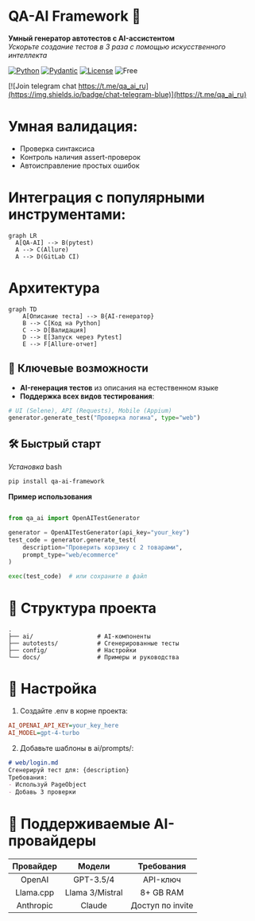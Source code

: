 # QA-AI Framework 🚀

**Умный генератор автотестов с AI-ассистентом**  
*Ускорьте создание тестов в 3 раза с помощью искусственного интеллекта*

[![Python](https://img.shields.io/badge/Python-3.10%2B-blue)](https://python.org)
[![Pydantic](https://img.shields.io/badge/Pydantic-v2-brightgreen)](https://pydantic.dev)
[![License](https://img.shields.io/badge/License-MIT-purple)](LICENSE)
![Free](https://img.shields.io/badge/free-open--source-green.svg)


[![Join telegram chat https://t.me/qa_ai_ru](https://img.shields.io/badge/chat-telegram-blue)](https://t.me/qa_ai_ru)

# Умная валидация:
 - Проверка синтаксиса
 - Контроль наличия assert-проверок
 - Автоисправление простых ошибок

# Интеграция с популярными инструментами:
```mermaid
graph LR
  A[QA-AI] --> B(pytest)
  A --> C(Allure)
  A --> D(GitLab CI)
```
# Архитектура
```mermaid
graph TD
    A[Описание теста] --> B{AI-генератор}
    B --> C[Код на Python]
    C --> D[Валидация]
    D --> E[Запуск через Pytest]
    E --> F[Allure-отчет]
```
## 🌟 Ключевые возможности

- **AI-генерация тестов** из описания на естественном языке
- **Поддержка всех видов тестирования**:
```python
# UI (Selene), API (Requests), Mobile (Appium)
generator.generate_test("Проверка логина", type="web")
```
## 🛠 Быстрый старт
*Установка*
bash
```bash
pip install qa-ai-framework
```
**Пример использования**
```python

from qa_ai import OpenAITestGenerator

generator = OpenAITestGenerator(api_key="your_key")
test_code = generator.generate_test(
    description="Проверить корзину с 2 товарами",
    prompt_type="web/ecommerce"
)

exec(test_code)  # или сохраните в файл
```
# 📂 Структура проекта
```
.
├── ai/                  # AI-компоненты
├── autotests/           # Сгенерированные тесты
├── config/              # Настройки
└── docs/                # Примеры и руководства
```
# 🔧 Настройка
1. Создайте .env в корне проекта:

```ini
AI_OPENAI_API_KEY=your_key_here
AI_MODEL=gpt-4-turbo
```
2. Добавьте шаблоны в ai/prompts/:

```markdown
# web/login.md
Сгенерируй тест для: {description}
Требования:
- Используй PageObject
- Добавь 3 проверки
```
# 🤖 Поддерживаемые AI-провайдеры
| Провайдер |      Модели     |    Требования    |
|:---------:|:---------------:|:----------------:|
|   OpenAI  |    GPT-3.5/4    |     API-ключ     |
| Llama.cpp | Llama 3/Mistral |     8+ GB RAM    |
| Anthropic |      Claude     | Доступ по invite |
